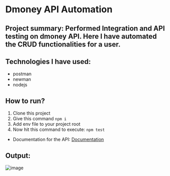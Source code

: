 # Dmoney API Automation 
## Project summary: Performed Integration and API testing on dmoney API. Here I have automated the CRUD functionalities for a user. 

## Technologies I have used: 
- postman
- newman
- nodejs

## How to run?
1. Clone this project
2. Give this command `npm i`
3. Add env file to your project root
4. Now hit this command to execute:
   ```npm test```

- Documentation for the API: [Documentation](https://documenter.getpostman.com/view/37996569/2sAXjRWpi5)

## Output:
![image](https://github.com/user-attachments/assets/bca16f9b-4330-4f6f-a679-5f14e9e3e5e6)

  
